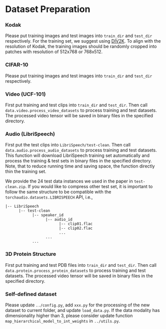 
# Dataset Preparation



### Kodak

Please put training images and test images into ```train_dir``` and ```test_dir``` respectively.
For the training set, we suggest using [DIV2K](https://data.vision.ee.ethz.ch/cvl/DIV2K/). 
To align with the resolution of Kodak, the training images should be randomly cropped into patches with resolution of 512x768 or 768x512.


### CIFAR-10

Please put training images and test images into ```train_dir``` and ```test_dir``` respectively.

### Video (UCF-101)

First put training and test clips into ```train_dir``` and ```test_dir```.
Then call ```data.video.process_video_datasets``` to process training and test datasets.
The processed video tensor will be saved in binary files in the specified directory.


### Audio (LibriSpeech)

First put the test clips into ```LibriSpeech/test-clean```. Then call ```data.audio.process_audio_datasets``` to process training and test datasets.
This function will download LibriSpeech training set automatically and process the training & test sets in binary files in the specified directory. Note, that to reduce running time and saving space, the function directly thin the training set.


We provide the 24 test data instances we used in the paper in ```test-clean.zip```. If you would like to compress other test set, it is important to follow the same structure to be compatible with the ```torchaudio.datasets.LIBRISPEECH``` API, i.e., 
```
|-- LibriSpeech
      |-- test-clean
            |-- speaker_id
                  |-- audio_id
                        |-- clip01.flac
                        |-- clip02.flac
                        ...
                  ...
            ...
```


### 3D Protein Structure

First put training and test PDB files into ```train_dir``` and ```test_dir```.
Then call ```data.protein.process_protein_datasets``` to process training and test datasets.
The processed video tensor will be saved in binary files in the specified directory.


### Self-defined dataset

Please update ```../config.py```, add ```xxx.py``` for the processing of the new dataset to current folder, and update ```load_data.py```. If the data modality has dimensionality higher than 3, please consider update function ```map_hierarchical_model_to_int_weights``` in ```../utils.py```.

